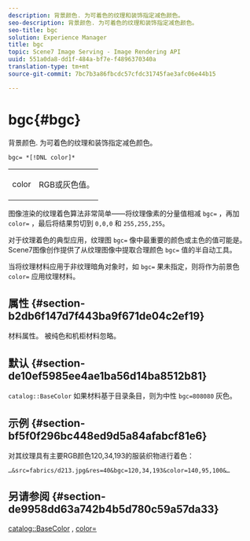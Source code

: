 ```yaml
---
description: 背景颜色. 为可着色的纹理和装饰指定减色颜色。
seo-description: 背景颜色. 为可着色的纹理和装饰指定减色颜色。
seo-title: bgc
solution: Experience Manager
title: bgc
topic: Scene7 Image Serving - Image Rendering API
uuid: 551a0da8-dd1f-484a-bf7e-f4896370340a
translation-type: tm+mt
source-git-commit: 7bc7b3a86fbcdc57cfdc31745fae3afc06e44b15

---
```



# bgc{#bgc}

背景颜色. 为可着色的纹理和装饰指定减色颜色。

`bgc= *[!DNL color]*`

<table id="simpletable_131302355CAB4900A7B45FED903A1AAD" class="- topic/simpletable "> 
 <tr class="- topic/strow strow"> 
  <td class="- topic/stentry stentry"> <p><span class="+ topic/keyword sw-d/varname varname"> color</span> </p> </td> 
  <td class="- topic/stentry stentry"> <p>RGB或灰色值。 </p></td> 
 </tr> 
</table>

图像渲染的纹理着色算法非常简单——将纹理像素的分量值相减 `bgc=` ，再加 `color=` ，最后将结果剪切到 `0,0,0` 和 `255,255,255`。

对于纹理着色的典型应用，纹理图 `bgc=` 像中最重要的颜色或主色的值可能是。 Scene7图像创作提供了从纹理图像中提取合理颜色 `bgc=` 值的半自动工具。

当将纹理材料应用于非纹理暗角对象时，如 `bgc=` 果未指定，则将作为前景色 `color=` 应用纹理材料。

## 属性 {#section-b2db6f147d7f443ba9f671de04c2ef19}

材料属性。 被纯色和机柜材料忽略。

## 默认 {#section-de10ef5985ee4ae1ba56d14ba8512b81}

`catalog::BaseColor` 如果材料基于目录条目，则为中性 `bgc=808080` 灰色。

## 示例 {#section-bf5f0f296bc448ed9d5a84afabcf81e6}

对其纹理具有主要RGB颜色120,34,193的服装织物进行着色：

`…&src=fabrics/d213.jpg&res=40&bgc=120,34,193&color=140,95,100&…`

## 另请参阅 {#section-de9958dd63a742b4b5d780c59a57da33}

[catalog::BaseColor](../../../../../ir-api/material-cat/image-rendering-api-ref/c-ir-material-catalog/c-ir-material-data-reference/r-ir-basecolor.md#reference-5f02371b1d8e444ab12d2614d9792de8) , [color=](../../../../../ir-api/http-protocol/image-rendering-api-ref/c-ir-http-protocol-ref/c-ir-http-protocol-command-reference/r-ir-http-color.md#reference-ea3cba9edfe94dbab86d8f123a9ed0aa)
